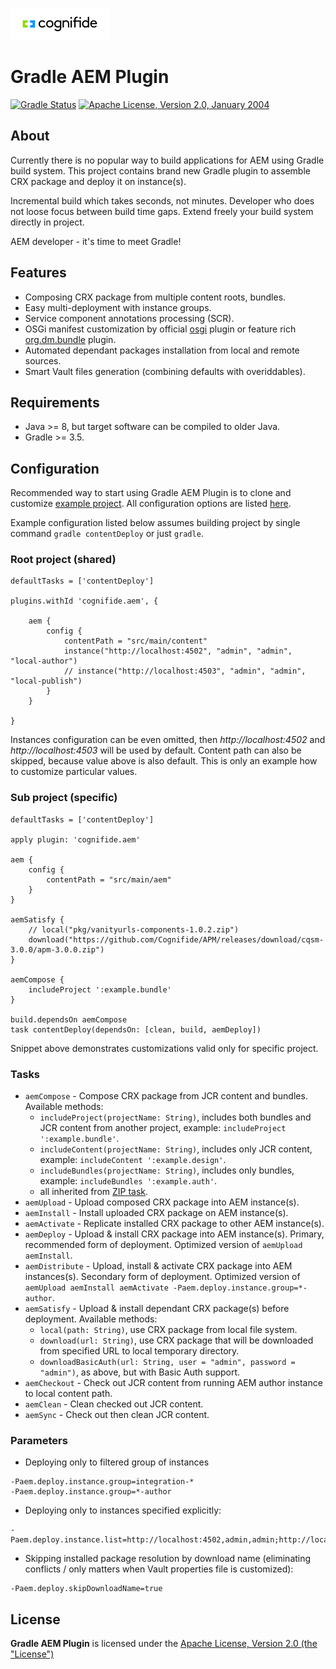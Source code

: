 ![Cognifide logo](doc/cognifide-logo.png)

# Gradle AEM Plugin

[![Gradle Status](https://gradleupdate.appspot.com/Cognifide/gradle-aem-plugin/status.svg)](https://gradleupdate.appspot.com/Cognifide/gradle-aem-plugin/status)
[![Apache License, Version 2.0, January 2004](https://img.shields.io/github/license/Cognifide/gradle-aem-plugin.svg?label=License)](http://www.apache.org/licenses/)

## About

Currently there is no popular way to build applications for AEM using Gradle build system. This project contains brand new Gradle plugin to assemble CRX package and deploy it on instance(s).

Incremental build which takes seconds, not minutes. Developer who does not loose focus between build time gaps. Extend freely your build system directly in project. 

AEM developer - it's time to meet Gradle!

## Features

* Composing CRX package from multiple content roots, bundles.
* Easy multi-deployment with instance groups.
* Service component annotations processing (SCR).
* OSGi manifest customization by official [osgi](https://docs.gradle.org/current/userguide/osgi_plugin.html) plugin or feature rich [org.dm.bundle](https://github.com/TomDmitriev/gradle-bundle-plugin) plugin.
* Automated dependant packages installation from local and remote sources.
* Smart Vault files generation (combining defaults with overiddables).

## Requirements

* Java >= 8, but target software can be compiled to older Java.
* Gradle  >= 3.5.

## Configuration

Recommended way to start using Gradle AEM Plugin is to clone and customize [example project](https://github.com/Cognifide/gradle-aem-example).
All configuration options are listed [here](src/main/kotlin/com/cognifide/gradle/aem/AemConfig.kt).

Example configuration listed below assumes building project by single command `gradle contentDeploy` or just `gradle`.

### Root project (shared)

```
defaultTasks = ['contentDeploy']

plugins.withId 'cognifide.aem', {

    aem {
        config {
            contentPath = "src/main/content"
            instance("http://localhost:4502", "admin", "admin", "local-author")
            // instance("http://localhost:4503", "admin", "admin", "local-publish")
        }
    }

}

```

Instances configuration can be even omitted, then *http://localhost:4502* and *http://localhost:4503* will be used by default.
Content path can also be skipped, because value above is also default. This is only an example how to customize particular values.


### Sub project (specific)

```
defaultTasks = ['contentDeploy']

apply plugin: 'cognifide.aem'

aem {
    config {
        contentPath = "src/main/aem"
    }
}

aemSatisfy {
    // local("pkg/vanityurls-components-1.0.2.zip")
    download("https://github.com/Cognifide/APM/releases/download/cqsm-3.0.0/apm-3.0.0.zip")
}

aemCompose {
    includeProject ':example.bundle'
}

build.dependsOn aemCompose
task contentDeploy(dependsOn: [clean, build, aemDeploy])

```

Snippet above demonstrates customizations valid only for specific project.

### Tasks

* `aemCompose` - Compose CRX package from JCR content and bundles. Available methods:
    * `includeProject(projectName: String)`, includes both bundles and JCR content from another project, example: `includeProject ':example.bundle'`.
    * `includeContent(projectName: String)`, includes only JCR content, example: `includeContent ':example.design'`.
    * `includeBundles(projectName: String)`, includes only bundles, example: `includeBundles ':example.auth'`.
    * all inherited from [ZIP task](https://docs.gradle.org/3.5/dsl/org.gradle.api.tasks.bundling.Zip.html).
* `aemUpload` - Upload composed CRX package into AEM instance(s).
* `aemInstall` - Install uploaded CRX package on AEM instance(s).
* `aemActivate` - Replicate installed CRX package to other AEM instance(s).
* `aemDeploy` - Upload & install CRX package into AEM instance(s). Primary, recommended form of deployment. Optimized version of `aemUpload aemInstall`.
* `aemDistribute` - Upload, install & activate CRX package into AEM instances(s). Secondary form of deployment. Optimized version of `aemUpload aemInstall aemActivate -Paem.deploy.instance.group=*-author`.
* `aemSatisfy` - Upload & install dependant CRX package(s) before deployment. Available methods:
    * `local(path: String)`, use CRX package from local file system.
    * `download(url: String)`, use CRX package that will be downloaded from specified URL to local temporary directory.
    * `downloadBasicAuth(url: String, user = "admin", password = "admin")`, as above, but with Basic Auth support.
* `aemCheckout` - Check out JCR content from running AEM author instance to local content path.
* `aemClean` - Clean checked out JCR content.
* `aemSync` - Check out then clean JCR content.

### Parameters

* Deploying only to filtered group of instances

```
-Paem.deploy.instance.group=integration-*
-Paem.deploy.instance.group=*-author
```
   
* Deploying only to instances specified explicitly: 

```
-Paem.deploy.instance.list=http://localhost:4502,admin,admin;http://localhost:4503,admin,admin
```

* Skipping installed package resolution by download name (eliminating conflicts / only matters when Vault properties file is customized): 

```
-Paem.deploy.skipDownloadName=true
```

## License

**Gradle AEM Plugin** is licensed under the [Apache License, Version 2.0 (the "License")](https://www.apache.org/licenses/LICENSE-2.0.txt)


